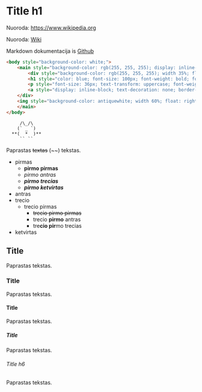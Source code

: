 # Title h1

Nuoroda: https://www.wikipedia.org
 
Nuoroda: [Wiki](https://www.wikipedia.org)

Markdown dokumentacija is [Github](https://docs.github.com/en/get-started/writing-on-github/getting-started-with-writing-and-formatting-on-github/basic-writing-and-formatting-syntax) 

```html
<body style="background-color: white;">
    <main style="background-color: rgb(255, 255, 255); display: inline-block; width: 60%; margin-left: 20%; margin-right: 20%; margin-top: 10%; margin-bottom: 10%;">
        <div style="background-color: rgb(255, 255, 255); width 35%; float: left;">
        <h1 style="color: blue; font-size: 100px; font-weight: bold; font-family:Impact, Haettenschweiler, 'Arial Narrow Bold', sans-serif">404</h1>
        <p style="font-size: 36px; text-transform: uppercase; font-weight: bold; font-family:Impact, Haettenschweiler, 'Arial Narrow Bold', sans-serif">Page not found</p>
        <a style="display: inline-block; text-decoration: none; border-radius: 28px; padding: 12px; padding-right: 40px; padding-left: 40px;font-size: 25px; font-weight: bold; border: 3px solid red;" href="#">Go home</a>
    </div>
    <img style="background-color: antiquewhite; width 60%; float: right;" src="./img/No_name.jpg" alt="Ateiviu lekste kuri vagia musu daiktus">
    </main>
</body>
```

```````
     /\_/\
    (` _ `)
  **(  *  )**
     `` ``
```````

Paprastas ~~textas~~ (~~) tekstas.
- pirmas
    - **pirmo pirmas**
    - _pirmo antras_
    - **_pirmo trecias_**
    - _**pirmo ketvirtas**_
- antras
- trecio
    - trecio pirmas
        - ~~trecio pirmo pirmas~~
        - trecio **pirmo** antras
        - tre**cio pir**mo trecias
- ketvirtas
## Title
Paprastas tekstas.

### Title
Paprastas tekstas.

#### Title
Paprastas tekstas.

##### Title

Paprastas tekstas.
###### Title h6

Paprastas tekstas.

